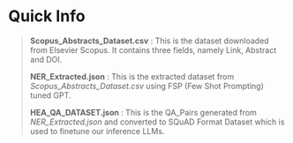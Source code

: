 <h1>Quick Info</h1>

> **Scopus_Abstracts_Dataset.csv** : This is the dataset downloaded from Elsevier Scopus. It contains three fields, namely Link, Abstract and DOI.
>   
> **NER_Extracted.json** : This is the extracted dataset from *Scopus_Abstracts_Dataset.csv* using FSP (Few Shot Prompting) tuned GPT.
>   
> **HEA_QA_DATASET.json** : This is the QA_Pairs generated from *NER_Extracted.json* and converted to SQuAD Format Dataset which is used to finetune our inference LLMs. 
